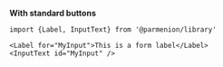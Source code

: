 **With standard buttons**

    import {Label, InputText} from '@parmenion/library'

    <Label for="MyInput">This is a form label</Label>
    <InputText id="MyInput" />
